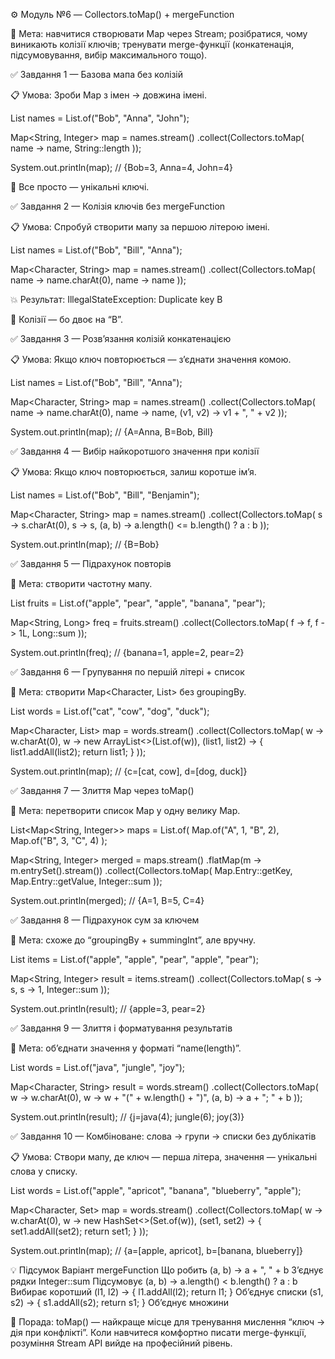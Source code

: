 ⚙️ Модуль №6 — Collectors.toMap() + mergeFunction

📘 Мета:
навчитися створювати Map через Stream;
розібратися, чому виникають колізії ключів;
тренувати merge-функції (конкатенація, підсумовування, вибір максимального тощо).

✅ Завдання 1 — Базова мапа без колізій

📋 Умова:
Зроби Map з імен → довжина імені.

List<String> names = List.of("Bob", "Anna", "John");

Map<String, Integer> map = names.stream()
.collect(Collectors.toMap(
name -> name,
String::length
));

System.out.println(map); // {Bob=3, Anna=4, John=4}


🧠 Все просто — унікальні ключі.

✅ Завдання 2 — Колізія ключів без mergeFunction

📋 Умова:
Спробуй створити мапу за першою літерою імені.

List<String> names = List.of("Bob", "Bill", "Anna");

Map<Character, String> map = names.stream()
.collect(Collectors.toMap(
name -> name.charAt(0),
name -> name
));


💥 Результат: IllegalStateException: Duplicate key B

🧠 Колізії — бо двоє на “B”.

✅ Завдання 3 — Розв’язання колізій конкатенацією

📋 Умова:
Якщо ключ повторюється — з’єднати значення комою.

List<String> names = List.of("Bob", "Bill", "Anna");

Map<Character, String> map = names.stream()
.collect(Collectors.toMap(
name -> name.charAt(0),
name -> name,
(v1, v2) -> v1 + ", " + v2
));

System.out.println(map);
// {A=Anna, B=Bob, Bill}

✅ Завдання 4 — Вибір найкоротшого значення при колізії

📋 Умова:
Якщо ключ повторюється, залиш коротше ім’я.

List<String> names = List.of("Bob", "Bill", "Benjamin");

Map<Character, String> map = names.stream()
.collect(Collectors.toMap(
s -> s.charAt(0),
s -> s,
(a, b) -> a.length() <= b.length() ? a : b
));

System.out.println(map);
// {B=Bob}

✅ Завдання 5 — Підрахунок повторів

🎯 Мета: створити частотну мапу.

List<String> fruits = List.of("apple", "pear", "apple", "banana", "pear");

Map<String, Long> freq = fruits.stream()
.collect(Collectors.toMap(
f -> f,
f -> 1L,
Long::sum
));

System.out.println(freq);
// {banana=1, apple=2, pear=2}

✅ Завдання 6 — Групування по першій літері + список

🎯 Мета: створити Map<Character, List<String>> без groupingBy.

List<String> words = List.of("cat", "cow", "dog", "duck");

Map<Character, List<String>> map = words.stream()
.collect(Collectors.toMap(
w -> w.charAt(0),
w -> new ArrayList<>(List.of(w)),
(list1, list2) -> { list1.addAll(list2); return list1; }
));

System.out.println(map);
// {c=[cat, cow], d=[dog, duck]}

✅ Завдання 7 — Злиття Map через toMap()

🎯 Мета: перетворити список Map у одну велику Map.

List<Map<String, Integer>> maps = List.of(
Map.of("A", 1, "B", 2),
Map.of("B", 3, "C", 4)
);

Map<String, Integer> merged = maps.stream()
.flatMap(m -> m.entrySet().stream())
.collect(Collectors.toMap(
Map.Entry::getKey,
Map.Entry::getValue,
Integer::sum
));

System.out.println(merged);
// {A=1, B=5, C=4}

✅ Завдання 8 — Підрахунок сум за ключем

🎯 Мета: схоже до “groupingBy + summingInt”, але вручну.

List<String> items = List.of("apple", "apple", "pear", "apple", "pear");

Map<String, Integer> result = items.stream()
.collect(Collectors.toMap(
s -> s,
s -> 1,
Integer::sum
));

System.out.println(result);
// {apple=3, pear=2}

✅ Завдання 9 — Злиття і форматування результатів

🎯 Мета: об’єднати значення у форматі “name(length)”.

List<String> words = List.of("java", "jungle", "joy");

Map<Character, String> result = words.stream()
.collect(Collectors.toMap(
w -> w.charAt(0),
w -> w + "(" + w.length() + ")",
(a, b) -> a + "; " + b
));

System.out.println(result);
// {j=java(4); jungle(6); joy(3)}

✅ Завдання 10 — Комбіноване: слова → групи → списки без дублікатів

📋 Умова:
Створи мапу, де ключ — перша літера,
значення — унікальні слова у списку.

List<String> words = List.of("apple", "apricot", "banana", "blueberry", "apple");

Map<Character, Set<String>> map = words.stream()
.collect(Collectors.toMap(
w -> w.charAt(0),
w -> new HashSet<>(Set.of(w)),
(set1, set2) -> { set1.addAll(set2); return set1; }
));

System.out.println(map);
// {a=[apple, apricot], b=[banana, blueberry]}

💡 Підсумок
Варіант mergeFunction	Що робить
(a, b) -> a + ", " + b	З’єднує рядки
Integer::sum	Підсумовує
(a, b) -> a.length() < b.length() ? a : b	Вибирає коротший
(l1, l2) -> { l1.addAll(l2); return l1; }	Об’єднує списки
(s1, s2) -> { s1.addAll(s2); return s1; }	Об’єднує множини

🧠 Порада:
toMap() — найкраще місце для тренування мислення “ключ → дія при конфлікті”.
Коли навчитеся комфортно писати merge-функції, розуміння Stream API вийде на професійний рівень.


